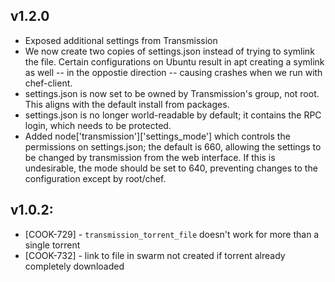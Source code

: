 ## v1.2.0
* Exposed additional settings from Transmission
* We now create two copies of settings.json instead of trying to 
  symlink the file. Certain configurations on Ubuntu result in 
  apt creating a symlink as well -- in the oppostie direction -- 
  causing crashes when we run with chef-client.
* settings.json is now set to be owned by Transmission's group, 
  not root. This aligns with the default install from packages.
* settings.json is no longer world-readable by default; it 
  contains the RPC login, which needs to be protected.
* Added node['transmission']['settings_mode'] which controls the
  permissions on settings.json; the default is 660, allowing the
  settings to be changed by transmission from the web interface.
  If this is undesirable, the mode should be set to 640, 
  preventing changes to the configuration except by root/chef.



## v1.0.2:

* [COOK-729] - `transmission_torrent_file` doesn't work for more than
  a single torrent
* [COOK-732] - link to file in swarm not created if torrent already
  completely downloaded
